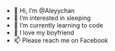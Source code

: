 - 👋 Hi, I’m @Aleyychan
- 👀 I’m interested in sleeping
- 🌱 I’m currently learning to code
- 💞️ I love my boyfriend
- 📫 Please reach me on Facebook

<!---
Aleyychan/Aleyychan is a ✨ special ✨ repository because its `README.md` (this file) appears on your GitHub profile.
You can click the Preview link to take a look at your changes.
--->
